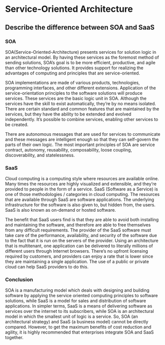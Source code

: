 # Service-Oriented Architecture

## Describe the difference between SOA and SaaS

### SOA

SOA(Service-Oriented-Architecture) presents services for solution logic in an architectural model. By having these services as the foremost method of sending solutions, SOA’s goal is to be more efficient, productive, and agile than other technology solutions. It provides support for realizing the advantages of computing and principles that are service-oriented.

SOA implementations are made of various products, technologies, programming interfaces, and other different extensions. Application of the service-orientation principles to the software solutions will produce services. These services are the basic logic unit in SOA. Although the services have the skill to exist automatically, they’re by no means isolated. There are certain standard and common features that are maintained by the services, but they have the ability to be extended and evolved independently. It’s possible to combine services, enabling other services to be created.

There are autonomous messages that are used for services to communicate and these messages are intelligent enough so that they can self-govern the parts of their own logic. The most important principles of SOA are service contract, autonomy, reusability, composability, loose coupling, discoverability, and statelessness.

### SaaS

Cloud computing is a computing style where resources are available online. Many times the resources are highly visualized and extensible, and they’re provided to people in the form of a service. SaaS (Software as a Service) is one of those methodologies / categories in cloud computing. The resources that are available through SaaS are software applications. The underlying infrastructure for the software is also given to, but hidden from, the users. SaaS is also known as on-demand or hosted software.

The benefit that SaaS users find is that they are able to avoid both installing and maintaining the software, and therefore are able to free themselves from any difficult requirements. The provider of the SaaS software must take care of the performance, availability, and security of the software due to the fact that it is run on the servers of the provider. Using an architecture that is multitenant, one application can be delivered to literally millions of different users through Internet browsers. There’s no upfront licensing required by customers, and providers can enjoy a rate that is lower since they are maintaining a single application. The use of a public or private cloud can help SaaS providers to do this.

### Conclusion

SOA is a manufacturing model which deals with designing and building software by applying the service oriented computing principles to software solutions, while SaaS is a model for sales and distribution of software applications. In simpler terms, SaaS is a means of delivering software as services over the internet to its subscribers, while SOA is an architectural model in which the smallest unit of logic is a service. So, SOA (an architectural strategy) and SaaS (a business model) cannot be directly compared. However, to get the maximum benefits of cost reduction and agility, it is highly recommended that enterprises integrate SOA and SaaS together.

